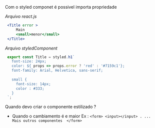  
 Com o styled componet é possivel importa propriedade 

*Arquivo react.js*
 ```jsx
  <Title error >
      Main
      <small>menor</small>
  </Title>
 ```

 *Arquivo styledComponent*
 ```js 
  export const Title = styled.h1`
    font-size: 24px;
    color: ${ props => props.error ? 'red' : '#7159c1'};
    font-family: Arial, Helvetica, sans-serif;
    
    small {
      font-size: 14px;
      color : #333;
    }
  `;
 ``` 
 Quando devo criar o componente estilizado ? 
  * Quando o cambiamento é e maior 
    Ex : ```
            <form>
              <input></input>
              .
              ... Mais outros componentes 
            </form>
         ```
